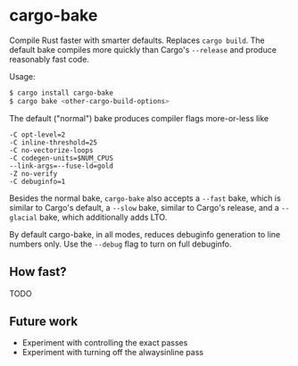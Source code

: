 # cargo-bake

Compile Rust faster with smarter defaults. Replaces `cargo build`. The
default bake compiles more quickly than Cargo's `--release` and
produce reasonably fast code.

Usage:

```sh
$ cargo install cargo-bake
$ cargo bake <other-cargo-build-options>
```

The default ("normal") bake produces compiler flags more-or-less
like

```
-C opt-level=2
-C inline-threshold=25
-C no-vectorize-loops
-C codegen-units=$NUM_CPUS
--link-args=--fuse-ld=gold
-Z no-verify
-C debuginfo=1
```

Besides the normal bake, `cargo-bake` also accepts a `--fast` bake,
which is similar to Cargo's default, a `--slow` bake, similar to
Cargo's release, and a `--glacial` bake, which additionally adds LTO.

By default cargo-bake, in all modes, reduces debuginfo generation to
line numbers only. Use the `--debug` flag to turn on full debuginfo.

## How fast?

TODO

## Future work

* Experiment with controlling the exact passes
* Experiment with turning off the alwaysinline pass
